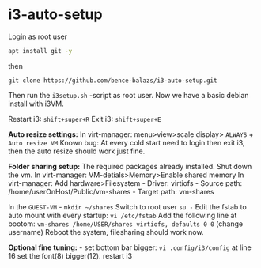 # i3-auto-setup

Login as root user

```sh
apt install git -y
```
then
```
git clone https://github.com/bence-balazs/i3-auto-setup.git
```

Then run the ```i3setup.sh``` -script as root user.
Now we have a basic debian install with i3VM.

Restart i3: ```shift+super+R```
Exit i3: ```shift+super+E```

**Auto resize settings:**
In virt-manager: menu>view>scale display> ```ALWAYS``` + ```Auto resize VM```
Known bug: At every cold start need to login then exit i3, then the auto resize should work just fine.

**Folder sharing setup:**
The required packages already installed.
Shut down the vm.
In virt-manager: VM-detials>Memory>Enable shared memory
In virt-manager: Add hardware>Filesystem
    - Driver: virtiofs
    - Source path: /home/userOnHost/Public/vm-shares
    - Target path: vm-shares

In the ```GUEST-VM```
    - ```mkdir ~/shares```
Switch to root user ```su -```
Edit the fstab to auto mount with every startup: ```vi /etc/fstab```
Add the following line at bootom:
```vm-shares /home/USER/shares virtiofs, defaults 0 0``` (change username)
Reboot the system, filesharing should work now.

**Optional fine tuning:**
    - set bottom bar bigger: ```vi .config/i3/config``` at line 16 set the font(8) bigger(12). restart i3
